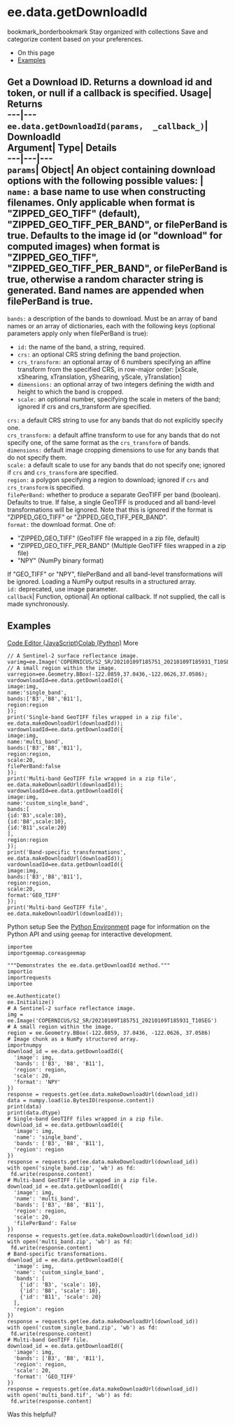  
#  ee.data.getDownloadId 
bookmark_borderbookmark Stay organized with collections  Save and categorize content based on your preferences.
  * On this page
  * [Examples](https://developers.google.com/earth-engine/apidocs/ee-data-getdownloadid#examples)


Get a Download ID. 
Returns a download id and token, or null if a callback is specified.
Usage| Returns  
---|---  
`ee.data.getDownloadId(params,  _callback_)`| DownloadId  
Argument| Type| Details  
---|---|---  
`params`| Object| An object containing download options with the following possible values:  | ` name: ` a base name to use when constructing filenames. Only applicable when format is "ZIPPED_GEO_TIFF" (default), "ZIPPED_GEO_TIFF_PER_BAND", or filePerBand is true. Defaults to the image id (or "download" for computed images) when format is "ZIPPED_GEO_TIFF", "ZIPPED_GEO_TIFF_PER_BAND", or filePerBand is true, otherwise a random character string is generated. Band names are appended when filePerBand is true.  
---  
` bands: ` a description of the bands to download. Must be an array of band names or an array of dictionaries, each with the following keys (optional parameters apply only when filePerBand is true):
  * ` id: ` the name of the band, a string, required. 
  * ` crs: ` an optional CRS string defining the band projection.
  * ` crs_transform: ` an optional array of 6 numbers specifying an affine transform from the specified CRS, in row-major order: [xScale, xShearing, xTranslation, yShearing, yScale, yTranslation]
  * ` dimensions: ` an optional array of two integers defining the width and height to which the band is cropped.
  * ` scale: ` an optional number, specifying the scale in meters of the band; ignored if crs and crs_transform are specified.

  
` crs: ` a default CRS string to use for any bands that do not explicitly specify one.  
` crs_transform: ` a default affine transform to use for any bands that do not specify one, of the same format as the `crs_transform` of bands.  
` dimensions: ` default image cropping dimensions to use for any bands that do not specify them.  
` scale: ` a default scale to use for any bands that do not specify one; ignored if `crs` and `crs_transform` are specified.  
` region: ` a polygon specifying a region to download; ignored if `crs` and `crs_transform` is specified.  
` filePerBand: ` whether to produce a separate GeoTIFF per band (boolean). Defaults to true. If false, a single GeoTIFF is produced and all band-level transformations will be ignored. Note that this is ignored if the format is "ZIPPED_GEO_TIFF" or "ZIPPED_GEO_TIFF_PER_BAND".  
` format: ` the download format. One of: 
  * "ZIPPED_GEO_TIFF" (GeoTIFF file wrapped in a zip file, default)
  * "ZIPPED_GEO_TIFF_PER_BAND" (Multiple GeoTIFF files wrapped in a zip file)
  * "NPY" (NumPy binary format)

If "GEO_TIFF" or "NPY", filePerBand and all band-level transformations will be ignored. Loading a NumPy output results in a structured array.  
` id: ` deprecated, use image parameter.  
`callback`| Function, optional| An optional callback. If not supplied, the call is made synchronously.  
## Examples
[Code Editor (JavaScript)](https://developers.google.com/earth-engine/apidocs/ee-data-getdownloadid#code-editor-javascript-sample)[Colab (Python)](https://developers.google.com/earth-engine/apidocs/ee-data-getdownloadid#colab-python-sample) More
```
// A Sentinel-2 surface reflectance image.
varimg=ee.Image('COPERNICUS/S2_SR/20210109T185751_20210109T185931_T10SEG');
// A small region within the image.
varregion=ee.Geometry.BBox(-122.0859,37.0436,-122.0626,37.0586);
vardownloadId=ee.data.getDownloadId({
image:img,
name:'single_band',
bands:['B3','B8','B11'],
region:region
});
print('Single-band GeoTIFF files wrapped in a zip file',
ee.data.makeDownloadUrl(downloadId));
vardownloadId=ee.data.getDownloadId({
image:img,
name:'multi_band',
bands:['B3','B8','B11'],
region:region,
scale:20,
filePerBand:false
});
print('Multi-band GeoTIFF file wrapped in a zip file',
ee.data.makeDownloadUrl(downloadId));
vardownloadId=ee.data.getDownloadId({
image:img,
name:'custom_single_band',
bands:[
{id:'B3',scale:10},
{id:'B8',scale:10},
{id:'B11',scale:20}
],
region:region
});
print('Band-specific transformations',
ee.data.makeDownloadUrl(downloadId));
vardownloadId=ee.data.getDownloadId({
image:img,
bands:['B3','B8','B11'],
region:region,
scale:20,
format:'GEO_TIFF'
});
print('Multi-band GeoTIFF file',
ee.data.makeDownloadUrl(downloadId));
```
Python setup
See the [ Python Environment](https://developers.google.com/earth-engine/guides/python_install) page for information on the Python API and using `geemap` for interactive development.
```
importee
importgeemap.coreasgeemap
```
```
"""Demonstrates the ee.data.getDownloadId method."""
importio
importrequests
importee

ee.Authenticate()
ee.Initialize()
# A Sentinel-2 surface reflectance image.
img = ee.Image('COPERNICUS/S2_SR/20210109T185751_20210109T185931_T10SEG')
# A small region within the image.
region = ee.Geometry.BBox(-122.0859, 37.0436, -122.0626, 37.0586)
# Image chunk as a NumPy structured array.
importnumpy
download_id = ee.data.getDownloadId({
  'image': img,
  'bands': ['B3', 'B8', 'B11'],
  'region': region,
  'scale': 20,
  'format': 'NPY'
})
response = requests.get(ee.data.makeDownloadUrl(download_id))
data = numpy.load(io.BytesIO(response.content))
print(data)
print(data.dtype)
# Single-band GeoTIFF files wrapped in a zip file.
download_id = ee.data.getDownloadId({
  'image': img,
  'name': 'single_band',
  'bands': ['B3', 'B8', 'B11'],
  'region': region
})
response = requests.get(ee.data.makeDownloadUrl(download_id))
with open('single_band.zip', 'wb') as fd:
 fd.write(response.content)
# Multi-band GeoTIFF file wrapped in a zip file.
download_id = ee.data.getDownloadId({
  'image': img,
  'name': 'multi_band',
  'bands': ['B3', 'B8', 'B11'],
  'region': region,
  'scale': 20,
  'filePerBand': False
})
response = requests.get(ee.data.makeDownloadUrl(download_id))
with open('multi_band.zip', 'wb') as fd:
 fd.write(response.content)
# Band-specific transformations.
download_id = ee.data.getDownloadId({
  'image': img,
  'name': 'custom_single_band',
  'bands': [
    {'id': 'B3', 'scale': 10},
    {'id': 'B8', 'scale': 10},
    {'id': 'B11', 'scale': 20}
  ],
  'region': region
})
response = requests.get(ee.data.makeDownloadUrl(download_id))
with open('custom_single_band.zip', 'wb') as fd:
 fd.write(response.content)
# Multi-band GeoTIFF file.
download_id = ee.data.getDownloadId({
  'image': img,
  'bands': ['B3', 'B8', 'B11'],
  'region': region,
  'scale': 20,
  'format': 'GEO_TIFF'
})
response = requests.get(ee.data.makeDownloadUrl(download_id))
with open('multi_band.tif', 'wb') as fd:
 fd.write(response.content)
```

Was this helpful?
